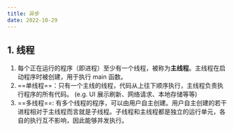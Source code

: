 ```yaml
---
title: 异步
date: 2022-10-29
---
```


## 1. 线程

1. 每个正在运行的程序（即进程）至少有一个线程，被称为**主线程**。主线程在启动程序时被创建，用于执行 main 函数。
2. ==单线程==：只有一个主线的线程，代码从上往下顺序执行，主线程负责执行程序的所有代码。 (e.g. UI 展示刷新、网络请求、本地存储等等)
3. ==多线程==: 有多个线程的程序，可以由用户自主创建。用户自主创建的若干进程相对于主线程而言就是子线程。子线程和主线程都是独立的运行单元，各自的执行互不影响，因此能够并发执行。
